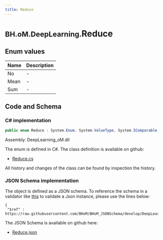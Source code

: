 ```yaml
---
title: Reduce
---
```


# <small>BH.oM.DeepLearning.</small>**Reduce**



## Enum values

| Name            | Description                                                    |
|-----------------|----------------------------------------------------------------|
| No |  -  |
| Mean |  -  |
| Sum |  -  |


## Code and Schema

### C# implementation

``` C# title="C#"
public enum Reduce : System.Enum, System.ValueType, System.IComparable, System.ISpanFormattable, System.IFormattable, System.IConvertible
```

Assembly: DeepLearning_oM.dll

The enum is defined in C#. The class definition is available on github:

- [Reduce.cs](https://github.com/BHoM/BHoM/blob/develop/DeepLearning_oM/Enums\Reduce.cs)

All history and changes of the class can be found by inspection the history.
### JSON Schema implementation

The object is defined as a JSON schema. To reference the schema in a validator like [this](https://www.jsonschemavalidator.net/) to validate a Json instance, please use the lines below:

``` { .json .copy .select } title="JSON Schema"
{
 "$ref" : https://raw.githubusercontent.com/BHoM/BHoM_JSONSchema/develop/DeepLearning_oM/Reduce.json}
```

The JSON Schema is available on github here:

- [Reduce.json](https://github.com/BHoM/BHoM_JSONSchema/blob/develop/DeepLearning_oM/Reduce.json)
